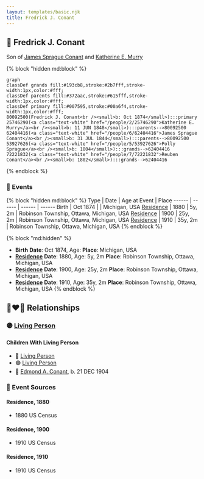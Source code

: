```yaml
---
layout: templates/basic.njk
title: Fredrick J. Conant
---
```

## 🔵 Fredrick J. Conant

Son of [James Sprague Conant](/people/6/62404416) and [Katherine E. Murry](/people/2/25746290)

{% block "hidden md:block" %}
```mermaid
graph
classDef grands fill:#193cb8,stroke:#2b7fff,stroke-width:1px,color:#fff;
classDef parents fill:#372aac,stroke:#615fff,stroke-width:1px,color:#fff;
classDef primary fill:#007595,stroke:#00a6f4,stroke-width:1px,color:#fff;
80092500(Fredrick J. Conant<br /><small>b: Oct 1874</small>):::primary
25746290(<a class="text-white" href="/people/2/25746290">Katherine E. Murry</a><br /><small>b: 11 JUN 1848</small>):::parents-->80092500
62404416(<a class="text-white" href="/people/6/62404416">James Sprague Conant</a><br /><small>b: 31 JUL 1844</small>):::parents-->80092500
53927626(<a class="text-white" href="/people/5/53927626">Polly Sprague</a><br /><small>b: 1804</small>):::grands-->62404416
72221832(<a class="text-white" href="/people/7/72221832">Reuben Conant</a><br /><small>b: 1802</small>):::grands-->62404416
```
{% endblock %}

### 📆 Events

{% block "hidden md:block" %}
Type | Date | Age at Event | Place
------ | ------ | ------ | ------
Birth | Oct 1874 |  | Michigan, USA
[Residence](#event-event-0) | 1880 | 5y, 2m | Robinson Township, Ottawa, Michigan, USA
[Residence](#event-event-1) | 1900 | 25y, 2m | Robinson Township, Ottawa, Michigan, USA
[Residence](#event-event-2) | 1910 | 35y, 2m | Robinson Township, Ottawa, Michigan, USA
{% endblock %}

{% block "md:hidden" %}
- **Birth**
**Date**: Oct 1874, Age:
**Place**: Michigan, USA
- **[Residence](#event-event-0)**
**Date**: 1880, Age: 5y, 2m
**Place**: Robinson Township, Ottawa, Michigan, USA
- **[Residence](#event-event-1)**
**Date**: 1900, Age: 25y, 2m
**Place**: Robinson Township, Ottawa, Michigan, USA
- **[Residence](#event-event-2)**
**Date**: 1910, Age: 35y, 2m
**Place**: Robinson Township, Ottawa, Michigan, USA
{% endblock %}

## 👩‍❤️‍👨 Relationships

### 🟣 [Living Person](/people/8/84331585)

#### Children With Living Person
* 🔵 [Living Person](/people/9/99028500)
* 🟣 [Living Person](/people/8/81597840)
* 🔵 [Edmond A. Conant](/people/5/5523762), b. 21 DEC 1904
### 📰 Event Sources

#### <a id="event-event-0"></a> Residence, 1880
* 1880 US Census

#### <a id="event-event-1"></a> Residence, 1900
* 1910 US Census

#### <a id="event-event-2"></a> Residence, 1910
* 1910 US Census
